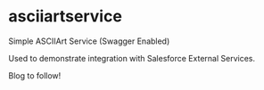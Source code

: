 # asciiartservice
Simple ASCIIArt Service (Swagger Enabled)

Used to demonstrate integration with Salesforce External Services.

Blog to follow!
